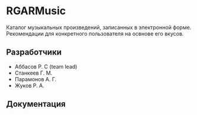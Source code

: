 # RGARMusic
Каталог музыкальных произведений, записанных в электронной форме. Рекомендации для конкретного пользователя на освнове его вкусов.
## Разработчики
- Аббасов Р. С (team lead)
- Станкеев Г. М.
- Парамонов А. Г.
- Жуков Р. А.
## Документация
